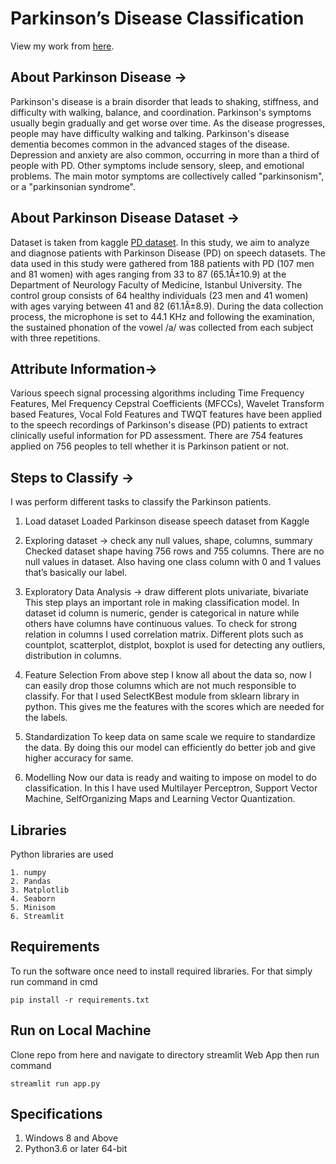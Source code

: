 # **Parkinson’s Disease Classification**

View my work from [here](https://pd-ml-web-app.herokuapp.com/).

## About Parkinson Disease →

Parkinson's disease is a brain disorder that leads to shaking, stiffness, and difficulty
with walking, balance, and coordination. Parkinson's symptoms usually begin
gradually and get worse over time. As the disease progresses, people may have
difficulty walking and talking. Parkinson's disease dementia becomes common in
the advanced stages of the disease. Depression and anxiety are also common,
occurring in more than a third of people with PD. Other symptoms include
sensory, sleep, and emotional problems. The main motor symptoms are
collectively called "parkinsonism", or a "parkinsonian syndrome". 


## About Parkinson Disease Dataset →

Dataset is taken from kaggle [PD dataset](https://www.kaggle.com/dipayanbiswas/parkinsons-disease-speech-signal-features). In this study, we aim to analyze and diagnose patients with Parkinson Disease (PD) on speech datasets. The data used in this study were gathered from 188 patients
with PD (107 men and 81 women) with ages ranging from 33 to 87 (65.1Â±10.9)
at the Department of Neurology Faculty of Medicine, Istanbul University. The
control group consists of 64 healthy individuals (23 men and 41 women) with ages
varying between 41 and 82 (61.1Â±8.9). During the data collection process, the
microphone is set to 44.1 KHz and following the examination, the sustained
phonation of the vowel /a/ was collected from each subject with three repetitions.


## Attribute Information→

Various speech signal processing algorithms including Time Frequency Features,
Mel Frequency Cepstral Coefficients (MFCCs), Wavelet Transform based
Features, Vocal Fold Features and TWQT features have been applied to the speech
recordings of Parkinson's disease (PD) patients to extract clinically useful
information for PD assessment. There are 754 features applied on 756 peoples to
tell whether it is Parkinson patient or not.


## Steps to Classify →

I was perform different tasks to classify the Parkinson patients.

1. Load dataset
Loaded Parkinson disease speech dataset from Kaggle

2. Exploring dataset → check any null values, shape, columns, summary
Checked dataset shape having 756 rows and 755 columns. There are no null
values in dataset. Also having one class column with 0 and 1 values that’s
basically our label.

3. Exploratory Data Analysis → draw different plots univariate, bivariate
This step plays an important role in making classification model. In dataset
id column is numeric, gender is categorical in nature while others have
columns have continuous values. To check for strong relation in columns I
used correlation matrix. Different plots such as countplot, scatterplot,
distplot, boxplot is used for detecting any outliers, distribution in columns.

4. Feature Selection
From above step I know all about the data so, now I can easily drop those
columns which are not much responsible to classify. For that I used
SelectKBest module from sklearn library in python. This gives me the
features with the scores which are needed for the labels.

5. Standardization
To keep data on same scale we require to standardize the data. By doing this
our model can efficiently do better job and give higher accuracy for same.

6. Modelling
Now our data is ready and waiting to impose on model to do classification.
In this I have used Multilayer Perceptron, Support Vector Machine, SelfOrganizing Maps and Learning Vector Quantization.

## Libraries

Python libraries are used
```
1. numpy
2. Pandas
3. Matplotlib
4. Seaborn
5. Minisom
6. Streamlit
```

## Requirements

To run the software once need to install required libraries. For that simply run command in cmd
```
pip install -r requirements.txt
```

## Run on Local Machine

Clone repo from here and navigate to directory streamlit Web App then run command 
```
streamlit run app.py
```

## Specifications

1. Windows 8 and Above
2. Python3.6 or later 64-bit
